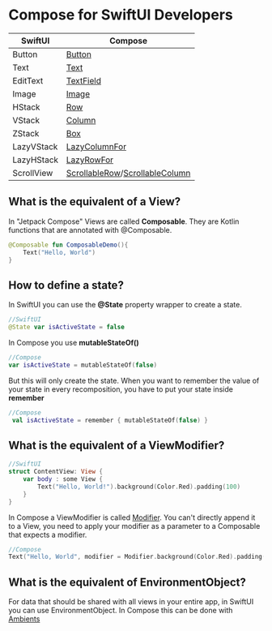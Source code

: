 # Compose for SwiftUI Developers


| SwiftUI           | Compose  |
| ----------------------------------------- | ------------------------------------ |
| Button  		    | [Button](../material/button.md)  |
| Text  		    | [Text](../foundation/text.md)  |
| EditText  	    | [TextField](../material/textfield.md)  |
| Image  		    | [Image](../foundation/image.md)  |
| HStack  		    | [Row](../layout/row.md)  |
| VStack  		    | [Column](../layout/column.md)  |
| ZStack  		    | [Box](../layout/box.md)  |
| LazyVStack  		| [LazyColumnFor](../foundation/lazycolumnfor.md)   |
| LazyHStack  		| [LazyRowFor](../foundation/lazyrowfor.md)  |
| ScrollView  		| [ScrollableRow](../foundation/scrollablerow.md)/[ScrollableColumn](../foundation/scrollablecolumn.md)  |

## What is the equivalent of a View?
In "Jetpack Compose" Views are called **Composable**. They are Kotlin functions that are annotated with @Composable.
```kotlin
@Composable fun ComposableDemo(){
    Text("Hello, World")
}
```

## How to define a state?
In SwiftUI you can use the **@State** property wrapper to create a state.

```swift
//SwiftUI
@State var isActiveState = false
```

In Compose you use **mutableStateOf()**
```kotlin
//Compose
var isActiveState = mutableStateOf(false)
```

But this will only create the state. When you want to remember the value of your state in every recomposition, you have to put your state inside **remember**
```kotlin
//Compose
 val isActiveState = remember { mutableStateOf(false) }
```
           


## What is the equivalent of a ViewModifier?

```swift
//SwiftUI
struct ContentView: View {
    var body : some View {
        Text("Hello, World!").background(Color.Red).padding(100)
    }
}
```

In Compose a ViewModifier is called [Modifier](/general/modifier/). You can't directly append it to a View, you need to apply your modifier as a parameter to a Composable that expects a modifier.

```kotlin
//Compose
Text("Hello, World", modifier = Modifier.background(Color.Red).padding(100.dp))
```

## What is the equivalent of EnvironmentObject?
For data that should be shared with all views in your entire app, in SwiftUI you can use EnvironmentObject. In Compose this can be done with [Ambients](/general/ambient/)
